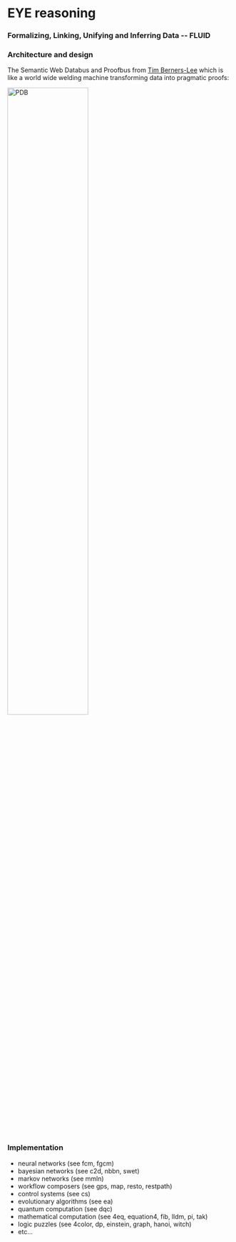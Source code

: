 # EYE reasoning

### Formalizing, Linking, Unifying and Inferring Data -- FLUID

### Architecture and design

The Semantic Web Databus and Proofbus from [Tim Berners-Lee](http://www.w3.org/People/Berners-Lee/) which is  
like a world wide welding machine transforming data into pragmatic proofs:  
  
<img src="https://www.w3.org/DesignIssues/diagrams/sweb-bus.png" width="60%" height="60%" alt="PDB"/>  

### Implementation
 
* neural networks (see fcm, fgcm)
* bayesian networks (see c2d, nbbn, swet)
* markov networks (see mmln)
* workflow composers (see gps, map, resto, restpath)
* control systems (see cs)
* evolutionary algorithms (see ea)
* quantum computation (see dqc)
* mathematical computation (see 4eq, equation4, fib, lldm, pi, tak)
* logic puzzles (see 4color, dp, einstein, graph, hanoi, witch)
* etc...
